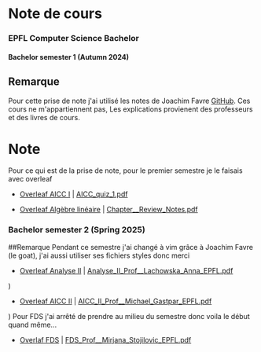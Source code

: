 # Note de cours


### EPFL Computer Science Bachelor
#### Bachelor semester 1 (Autumn 2024)

## Remarque
Pour cette prise de note j'ai utilisé les notes de Joachim Favre [GitHub](https://github.com/JoachimFavre/UniversityNotes/tree/master). Ces cours ne m'appartiennent pas, Les explications provienent des professeurs et des livres de cours.

# Note
Pour ce qui est de la prise de note, pour le premier semestre je le faisais avec overleaf
- [Overleaf AICC I](https://www.overleaf.com/read/httyzkgthpwd#14e403)  | [AICC_quiz_1.pdf](https://github.com/user-attachments/files/20511443/AICC_quiz_1.pdf)

- [Overleaf Algèbre linéaire](https://www.overleaf.com/read/jghqdrzjrdxz#79162c) | [Chapter__Review_Notes.pdf](https://github.com/user-attachments/files/20511445/Chapter__Review_Notes.pdf)



### Bachelor semester 2 (Spring 2025)
##Remarque
Pendant ce semestre j'ai changé à vim grâce à Joachim Favre (le goat), j'ai aussi utiliser ses fichiers styles donc merci

- [Overleaf Analyse II](https://www.overleaf.com/read/hcfrbrtbtkfq#d26d64) |  [Analyse_II_Prof__Lachowska_Anna_EPFL.pdf](https://github.com/user-attachments/files/20511446/Analyse_II_Prof__Lachowska_Anna_EPFL.pdf)

)
- [Overleaf AICC II](https://www.overleaf.com/read/rsgdckjsrrmf#3b69a9) | [AICC_II_Prof__Michael_Gastpar_EPFL.pdf](https://github.com/user-attachments/files/20511448/AICC_II_Prof__Michael_Gastpar_EPFL.pdf)

)
Pour FDS j'ai arrêté de prendre au milieu du semestre donc voila le début quand même...

- [Overlaf FDS](https://www.overleaf.com/read/mfknbgbbvfrf#8e97c6) |  [FDS_Prof__Mirjana_Stojilovic_EPFL.pdf](https://github.com/user-attachments/files/20511449/FDS_Prof__Mirjana_Stojilovic_EPFL.pdf)



